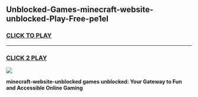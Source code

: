 
## Unblocked-Games-minecraft-website-unblocked-Play-Free-pe1el
<h3>
<a href="https://premium76.site?title=minecraft-website-unblocked&ref=21A">CLICK TO PLAY</a></h3>
<hr>

<h3>
<a href="https://premium76.site?title=minecraft-website-unblocked&ref=21A">CLICK 2 PLAY</a>
  
</h3>

<a href="https://premium76.site?title=minecraft-website-unblocked&ref=21A"><img src="https://clearcache.store/games.png"></a>


**minecraft-website-unblocked games unblocked: Your Gateway to Fun and Accessible Online Gaming**
